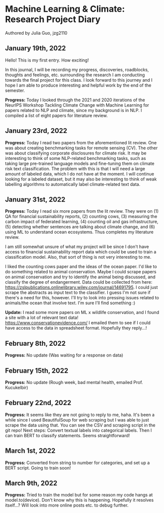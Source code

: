 # Machine Learning & Climate: Research Project Diary
Authored by Julia Guo, jzg2110

## January 19th, 2022

Hello! This is my first entry. How exciting!

In this journal, I will be recording my progress, discoveries, roadblocks, thoughts and feelings, etc. surrounding the research I am conducting towards the final project for this class. I look forward to this journey and I hope I am able to produce interesting and helpful work by the end of the semester.

**Progress:** Today I looked through the 2021 and 2020 iterations of the NeurIPS Workshop Tackling Climate Change with Machine Learning for papers related to NLP and climate, since my background is in NLP. I compiled a list of eight papers for literature review.

## January 23rd, 2022

**Progress:** Today I read two papers from the aforementioned lit review. One was about creating benchmarking tasks for remote sensing (CV). The other was about classifying corporate disclosures for climate risk. It may be interesting to think of some NLP-related benchmarking tasks, such as taking large pre-trained language models and fine-tuning them on climate risk text classification. The problem with this is that I will need a large amount of labeled data, which I do not have at the moment. I will continue looking for a labeled dataset, but it may also be interesting to think of weak labelling algorithms to automatically label climate-related text data.

## January 31st, 2022

**Progress:** Today I read six more papers from the lit review. They were on (1) QA for financial sustainability reports, (2) counting cows, (3) measuring the carbon impact of federated learning, (4) counting oil and gas infrastructure, (5) detecting whether sentences are talking about climate change, and (6) using ML to understand ocean ecosystems. Thus completes my literature review.

I am still somewhat unsure of what my project will be since I don't have access to financial sustainability report data which could be used to train a classification model. Also, that sort of thing is not very interesting to me.

I liked the counting cows paper and the ideas of the ocean paper. I'd like to do something related to animal conservation. Maybe I could scrape papers on animal conservation and try to identify the animal being discussed, and classify the degree of endangerment. Data could be collected from here: https://zslpublications.onlinelibrary.wiley.com/journal/14691795. I could just scrape the abstracts as input text to the classifier. I guess I'm not sure if there's a need for this, however. I'll try to look into pressing issues related to animals/the ocean that involve text. I'm sure I'll find something :)

**Update:** I read some more papers on ML x wildlife conservation, and I found a site with a lot of relevant text data! https://www.conservationevidence.com/ I emailed them to see if I could have access to the data in spreadsheet format. Hopefully they reply...!

## February 8th, 2022

**Progress:** No update (Was waiting for a response on data)

## February 15th, 2022

**Progress:** No update (Rough week, bad mental health, emailed Prof. Kucukelbir)

## February 22nd, 2022

**Progress:** It seems like they are not going to reply to me, haha. It's been a while since I used BeautifulSoup for web scraping but I was able to just scrape the data using that. You can see the CSV and scraping script in the git repo! Next steps: Convert textual labels into categorical labels. Then I can train BERT to classify statements. Seems straightforward!

## March 1st, 2022

**Progress:** Converted from string to number for categories, and set up a BERT script. Going to train soon!

## March 9th, 2022

**Progress:** Tried to train the model but for some reason my code hangs at model.to(device). Don't know why this is happening. Hopefully it resolves itself...? Will look into more online posts etc. to debug further.
